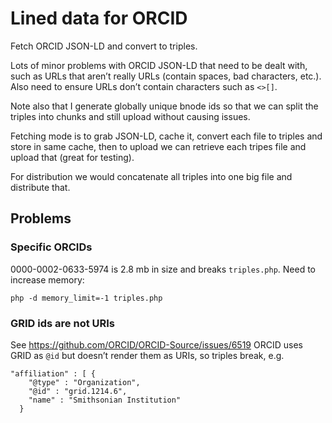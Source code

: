 # Lined data for ORCID

Fetch ORCID JSON-LD and convert to triples.

Lots of minor problems with ORCID JSON-LD that need to be dealt with, such as URLs that aren’t really URLs (contain spaces, bad characters, etc.). Also need to ensure URLs don’t contain characters such as `<>[]`.

Note also that I generate globally unique bnode ids so that we can split the triples into chunks and still upload without causing issues.

Fetching mode is to grab JSON-LD, cache it, convert each file to triples and store in same cache, then to upload we can retrieve each tripes file and upload that (great for testing).

For distribution we would concatenate all triples into one big file and distribute that.

## Problems

### Specific ORCIDs

0000-0002-0633-5974 is 2.8 mb in size and breaks `triples.php`. Need to increase memory:

```
php -d memory_limit=-1 triples.php
```

### GRID ids are not URIs

See https://github.com/ORCID/ORCID-Source/issues/6519 ORCID uses GRID as `@id` but doesn’t render them as URIs, so triples break, e.g.

```
"affiliation" : [ {
    "@type" : "Organization",
    "@id" : "grid.1214.6",
    "name" : "Smithsonian Institution"
  }
```

